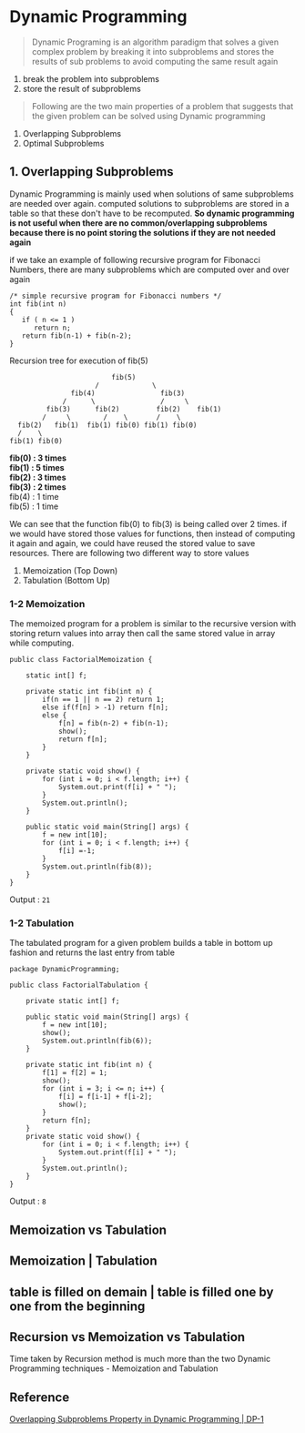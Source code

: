 # Dynamic Programming

> Dynamic Programing is an algorithm paradigm that solves a given complex problem by breaking it into subproblems and stores the results of sub problems to avoid computing the same result again

1. break the problem into subproblems
2. store the result of subproblems

> Following are the two main properties of a problem that suggests that the given problem can be solved using Dynamic programming

1. Overlapping Subproblems
2. Optimal Subproblems

## 1. Overlapping Subproblems

Dynamic Programming is mainly used when solutions of same subproblems are needed over again. computed solutions to subproblems are stored in a table so that these don't have to be recomputed. **So dynamic programming is not useful when there are no common/overlapping subproblems because there is no point storing the solutions if they are not needed again**
   
if we take an example of following recursive program for Fibonacci Numbers, there are many subproblems which are computed over and over again
```
/* simple recursive program for Fibonacci numbers */
int fib(int n) 
{ 
   if ( n <= 1 ) 
      return n; 
   return fib(n-1) + fib(n-2); 
}
```

Recursion tree for execution of fib(5)

```  
                         fib(5)
                     /             \
               fib(4)                fib(3)
             /      \                /     \
         fib(3)      fib(2)         fib(2)    fib(1)
        /     \        /    \       /    \
  fib(2)   fib(1)  fib(1) fib(0) fib(1) fib(0)
  /    \
fib(1) fib(0)
```

**fib(0) : 3 times**  
**fib(1) : 5 times**  
**fib(2) : 3 times**  
**fib(3) : 2 times**  
fib(4) : 1 time   
fib(5) : 1 time   

We can see that the function fib(0) to fib(3) is being called over 2 times. if we would have stored those values for functions, then instead of computing it again and again, we could have reused the stored value to save resources. There are following two different way to store values 

1. Memoization (Top Down)
2. Tabulation (Bottom Up)

### 1-2 Memoization

The memoized program for a problem is similar to the recursive version with storing return values into array then call the same stored value in array while computing.

```
public class FactorialMemoization {

	static int[] f;
	
	private static int fib(int n) {
		if(n == 1 || n == 2) return 1;
		else if(f[n] > -1) return f[n];
		else {
			f[n] = fib(n-2) + fib(n-1);
			show();
			return f[n];
		}
	}
	
	private static void show() {
		for (int i = 0; i < f.length; i++) {
			System.out.print(f[i] + " ");
		}
		System.out.println();
	}
	
	public static void main(String[] args) {
		f = new int[10];
		for (int i = 0; i < f.length; i++) {
			f[i] =-1;
		}
		System.out.println(fib(8));
	}
}
```

Output : `21`

### 1-2 Tabulation 

The tabulated program for a given problem builds a table in bottom up fashion and returns the last entry from table 

```
package DynamicProgramming;

public class FactorialTabulation {
	
	private static int[] f;
	
	public static void main(String[] args) {
		f = new int[10];
		show();
		System.out.println(fib(6));
	}
	
	private static int fib(int n) {
		f[1] = f[2] = 1;
		show();
		for (int i = 3; i <= n; i++) {
			f[i] = f[i-1] + f[i-2];
			show();
		}
		return f[n];
	}
	private static void show() {
		for (int i = 0; i < f.length; i++) {
			System.out.print(f[i] + " ");
		}
		System.out.println();
	}
}
```

Output : `8`

## Memoization vs Tabulation

Memoization | Tabulation
---
table is filled on demain | table is filled one by one from the beginning
---

## Recursion vs Memoization vs Tabulation

Time taken by Recursion method is much more than the two Dynamic Programming techniques - Memoization and Tabulation


## Reference
[Overlapping Subproblems Property in Dynamic Programming | DP-1](https://www.geeksforgeeks.org/overlapping-subproblems-property-in-dynamic-programming-dp-1/)  
